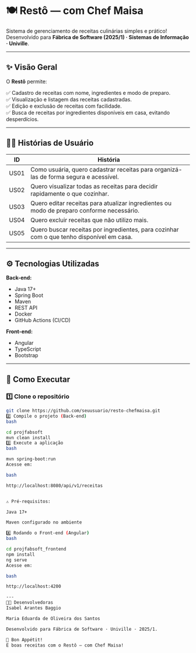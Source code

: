 # 🍽️ Restô — com Chef Maisa  

Sistema de gerenciamento de receitas culinárias simples e prático!  
Desenvolvido para **Fábrica de Software (2025/1) · Sistemas de Informação · Univille**.

---

## ✨ Visão Geral

O **Restô** permite:

✅ Cadastro de receitas com nome, ingredientes e modo de preparo.  
✅ Visualização e listagem das receitas cadastradas.  
✅ Edição e exclusão de receitas com facilidade.  
✅ Busca de receitas por ingredientes disponíveis em casa, evitando desperdícios.  

---

## 🧑‍🍳 Histórias de Usuário

| ID    | História                                                                 |
|-------|-------------------------------------------------------------------------|
| US01  | Como usuária, quero cadastrar receitas para organizá-las de forma segura e acessível. |
| US02  | Quero visualizar todas as receitas para decidir rapidamente o que cozinhar. |
| US03  | Quero editar receitas para atualizar ingredientes ou modo de preparo conforme necessário. |
| US04  | Quero excluir receitas que não utilizo mais. |
| US05  | Quero buscar receitas por ingredientes, para cozinhar com o que tenho disponível em casa. |

---

## ⚙️ Tecnologias Utilizadas

**Back-end:**  
- Java 17+  
- Spring Boot  
- Maven  
- REST API  
- Docker  
- GitHub Actions (CI/CD)  

**Front-end:**  
- Angular  
- TypeScript  
- Bootstrap  
---

## 🚀 Como Executar

### 1️⃣ Clone o repositório

```bash
git clone https://github.com/seuusuario/resto-chefmaisa.git
2️⃣ Compile o projeto (Back-end)
bash

cd projfabsoft
mvn clean install
3️⃣ Execute a aplicação
bash

mvn spring-boot:run
Acesse em:

bash

http://localhost:8080/api/v1/receitas


⚠️ Pré-requisitos:

Java 17+

Maven configurado no ambiente

4️⃣ Rodando o Front-end (Angular)
bash

cd projfabsoft_frontend
npm install
ng serve
Acesse em:

bash

http://localhost:4200

---
👩‍🍳 Desenvolvedoras
Isabel Arantes Baggio

Maria Eduarda de Oliveira dos Santos

Desenvolvido para Fábrica de Software · Univille · 2025/1.

🥂 Bon Appétit!
E boas receitas com o Restô — com Chef Maisa!